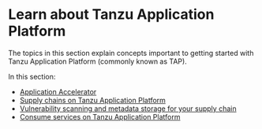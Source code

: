 # Learn about Tanzu Application Platform

The topics in this section explain concepts important to getting started with Tanzu Application Platform
(commonly known as TAP).

In this section:

- [Application Accelerator](about-application-accelerator.md)
- [Supply chains on Tanzu Application Platform](about-supply-chains.md)
- [Vulnerability scanning and metadata storage for your supply chain](about-vulnerability-scan-store.md)
- [Consume services on Tanzu Application Platform](about-consuming-services.md)
